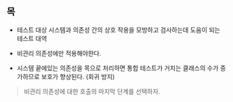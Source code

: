 ## 목
- 테스트 대상 시스템과 의존성 간의 상호 작용을 모방하고 검사하는데 도움이 되는 테스트 대역

- 비관리 의존성에만 적용해야한다.

- 시스템 끝에있는 의존성을 목으로 처리하면 통합 테스트가 거치는 클래스의 수가 증가하므로 보호가 향상된다. (회귀 방지)
>비관리 의존성에 대한 호출의 마지막 단계를 선택하자.